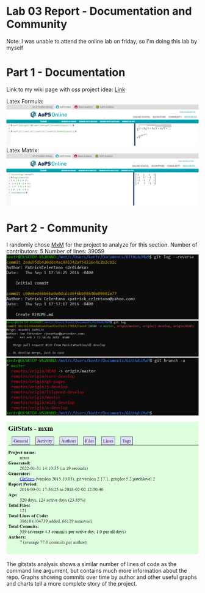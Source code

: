# Lab 03 Report - Documentation and Community

Note: I was unable to attend the online lab on friday, so I'm doing this lab by myself

# Part 1 - Documentation

Link to my wiki page with oss project idea: [Link](https://github.com/ryantk3nt/oss/wiki/Ryan-Kent's-Wiki)

Latex Formula: ![Screenshot](latex1.PNG)
Latex Matrix: ![Screenshot](latex2.PNG)

# Part 2 - Community

I randomly chose [MxM](https://github.com/musicexmachina/mxm) for the project to analyze for this section.
Number of contributors: 5
Number of lines: 39059
![First Commit](firstcommit.PNG)
![Last Commit](lastcommit.PNG)
![Branches](branches.PNG)

![GitStats](gitstats.PNG)

The gitstats analysis shows a similar number of lines of code as the command line argument, but contains much more information about the repo. Graphs showing commits over time by author and other useful graphs and charts tell a more complete story of the project. 